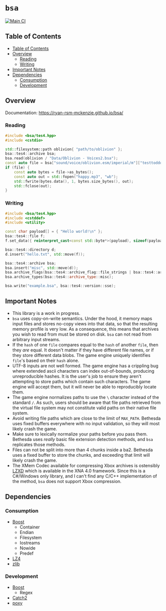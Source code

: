 # `bsa`
[![Main CI](https://github.com/Ryan-rsm-McKenzie/bsa/actions/workflows/main_ci.yml/badge.svg)](https://github.com/Ryan-rsm-McKenzie/bsa/actions/workflows/main_ci.yml)

## Table of Contents
* [Table of Contents](#table-of-contents)
* [Overview](#overview)
	* [Reading](#reading)
	* [Writing](#writing)
* [Important Notes](#important-notes)
* [Dependencies](#dependencies)
	* [Consumption](#consumption)
	* [Development](#development)

## Overview

Documentation: https://ryan-rsm-mckenzie.github.io/bsa/

### Reading
```cpp
#include <bsa/tes4.hpp>
#include <cstdio>

std::filesystem::path oblivion{ "path/to/oblivion" };
bsa::tes4::archive bsa;
bsa.read(oblivion / "Data/Oblivion - Voices2.bsa");
const auto file = bsa["sound/voice/oblivion.esm/imperial/m"]["testtoddquest_testtoddhappy_00027fa2_1.mp3"];
if (file) {
	const auto bytes = file->as_bytes();
	const auto out = std::fopen("happy.mp3", "wb");
	std::fwrite(bytes.data(), 1, bytes.size_bytes(), out);
	std::fclose(out);
}
```

### Writing
```cpp
#include <bsa/tes4.hpp>
#include <cstddef>
#include <utility>

const char payload[] = { "Hello world!\n" };
bsa::tes4::file f;
f.set_data({ reinterpret_cast<const std::byte*>(payload), sizeof(payload) - 1 });

bsa::tes4::directory d;
d.insert("hello.txt", std::move(f));

bsa::tes4::archive bsa;
bsa.insert("misc", std::move(d));
bsa.archive_flags(bsa::tes4::archive_flag::file_strings | bsa::tes4::archive_flag::directory_strings);
bsa.archive_types(bsa::tes4::archive_type::misc);

bsa.write("example.bsa", bsa::tes4::version::sse);
```

## Important Notes

- This library is a work in progress.
- `bsa` uses copy-on-write semantics. Under the hood, it memory maps input files and stores no-copy views into that data, so that the resulting memory profile is very low. As a consequence, this means that archives you wish to read from must be stored on disk. `bsa` can not read from arbitrary input streams.
- If the `hash` of one `file` compares equal to the `hash` of another `file`, then they _are_ equal. It doesn't matter if they have different file names, or if they store different data blobs. The game engine uniquely identifies `file`'s based on their `hash` alone.
- UTF-8 inputs are not well formed. The game engine has a crippling bug where extended ascii characters can index out-of-bounds, producing unreproducible hashes. It is the user's job to ensure they aren't attempting to store paths which contain such characters. The game engine will accept them, but it will never be able to reproducibly locate them.
- The game engine normalizes paths to use the `\` character instead of the standard `/`. As such, users should be aware that file paths retrieved from the virtual file system may not constitute valid paths on their native file system.
- Avoid writing file paths which are close to the limit of `MAX_PATH`. Bethesda uses fixed buffers everywhere with no input validation, so they will most likely crash the game.
- Make sure to lexically normalize your paths before you pass them. Bethesda uses *really* basic file extension detection methods, and `bsa` replicates those methods.
- Files can not be split into more than 4 chunks inside a ba2. Bethesda uses a fixed buffer to store the chunks, and exceeding that limit will likely crash the game.
- The XMem Codec available for compressing Xbox archives is ostensibly [LZXD](https://docs.microsoft.com/en-us/openspecs/exchange_server_protocols/ms-patch/cc78752a-b4af-4eee-88cb-01f4d8a4c2bf) which is available in the XNA 4.0 framework. Since this is a C#/Windows only library, and I can't find any C/C++ implementation of the method, `bsa` does not support Xbox compression.

## Dependencies

### Consumption
* [Boost](https://www.boost.org/)
	* Container
	* Endian
	* Filesystem
	* Iostreams
	* Nowide
	* Predef
* [LZ4](https://github.com/lz4/lz4)
* [zlib](https://github.com/madler/zlib)

### Development
* [Boost](https://www.boost.org/)
	* Regex
* [Catch2](https://github.com/catchorg/Catch2)
* [poxy](https://github.com/marzer/poxy)
